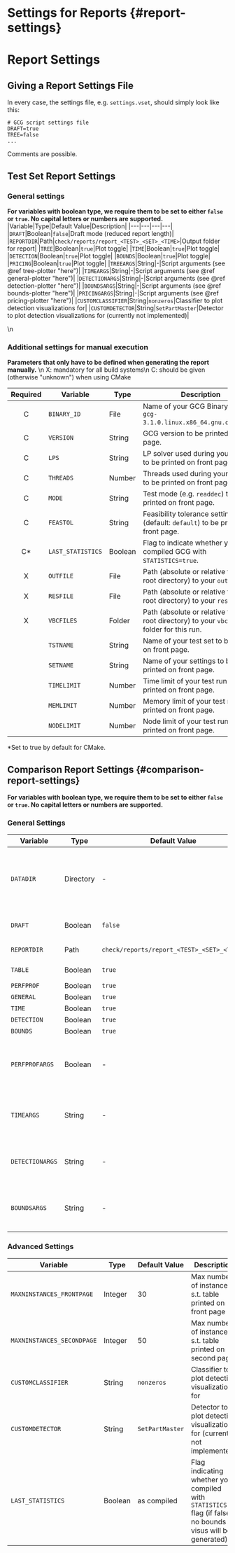 # Settings for Reports {#report-settings}

# Report Settings
## Giving a Report Settings File
In every case, the settings file, e.g. `settings.vset`, should simply look like this:
```
# GCG script settings file
DRAFT=true
TREE=false
...
```
Comments are possible.

## Test Set Report Settings
### General settings
**For variables with boolean type, we require them to be set to either `false` or `true`. No capital letters or numbers are supported.**
|Variable|Type|Default Value|Description|
|---|---|---|---|
|`DRAFT`|Boolean|`false`|Draft mode (reduced report length)|
|`REPORTDIR`|Path|`check/reports/report_<TEST>_<SET>_<TIME>`|Output folder for report|
|`TREE`|Boolean|`true`|Plot toggle|
|`TIME`|Boolean|`true`|Plot toggle|
|`DETECTION`|Boolean|`true`|Plot toggle|
|`BOUNDS`|Boolean|`true`|Plot toggle|
|`PRICING`|Boolean|`true`|Plot toggle|
|`TREEARGS`|String|-|Script arguments (see @ref tree-plotter "here")|
|`TIMEARGS`|String|-|Script arguments (see @ref general-plotter "here")|
|`DETECTIONARGS`|String|-|Script arguments (see @ref detection-plotter "here")|
|`BOUNDSARGS`|String|-|Script arguments (see @ref bounds-plotter "here")|
|`PRICINGARGS`|String|-|Script arguments (see @ref pricing-plotter "here")|
|`CUSTOMCLASSIFIER`|String|`nonzeros`|Classifier to plot detection visualizations for|
|`CUSTOMDETECTOR`|String|`SetPartMaster`|Detector to plot detection visualizations for (currently not implemented)|

\n
### Additional settings for manual execution
**Parameters that only have to be defined when generating the report manually.** \n
X: mandatory for all build systems\n
C: should be given (otherwise "unknown") when using CMake

|Required|Variable|Type|Description|
|:-:|---|---|---|
|C|`BINARY_ID`|File|Name of your GCG Binary (e.g. `gcg-3.1.0.linux.x86_64.gnu.opt.spx2`).|
|C|`VERSION`|String|GCG version to be printed on front page.|
|C|`LPS`|String|LP solver used during your test run to be printed on front page.|
|C|`THREADS`|Number|Threads used during your test run to be printed on front page.|
|C|`MODE`|String|Test mode (e.g. `readdec`) to be printed on front page.|
|C|`FEASTOL`|String|Feasibility tolerance setting (default: `default`) to be printed on front page.|
|C*|`LAST_STATISTICS`|Boolean|Flag to indicate whether you compiled GCG with `STATISTICS=true`.|
|X|`OUTFILE`|File|Path (absolute or relative to GCG root directory) to your `out` file.|
|X|`RESFILE`|File|Path (absolute or relative to GCG root directory) to your `res` file.|
|X|`VBCFILES`|Folder|Path (absolute or relative to GCG root directory) to your `vbc` files folder for this run.|
| |`TSTNAME`|String|Name of your test set to be printed on front page.|
| |`SETNAME`|String|Name of your settings to be printed on front page.|
| |`TIMELIMIT`|Number|Time limit of your test run to be printed on front page.|
| |`MEMLIMIT`|Number|Memory limit of your test run to be printed on front page.|
| |`NODELIMIT`|Number|Node limit of your test run to be printed on front page.|

*Set to true by default for CMake.

## Comparison Report Settings {#comparison-report-settings}
**For variables with boolean type, we require them to be set to either `false` or `true`. No capital letters or numbers are supported.**

### General Settings
|Variable|Type|Default Value|Description|
|---|---|---|---|
|`DATADIR`|Directory|-|Must be the directory including your `.out` and `.res` files (will be asked for if not given).|
|`DRAFT`|Boolean|`false`|Draft mode (reduced report length)|
|`REPORTDIR`|Path|`check/reports/report_<TEST>_<SET>_<TIME>`|Output folder for report|
|`TABLE`|Boolean|`true`|Comparison Table toggle|
|`PERFPROF`|Boolean|`true`|Plot toggle|
|`GENERAL`|Boolean|`true`|Plot toggle|
|`TIME`|Boolean|`true`|Plot toggle|
|`DETECTION`|Boolean|`true`|Plot toggle|
|`BOUNDS`|Boolean|`true`|Plot toggle|
|`PERFPROFARGS`|Boolean|-|Script arguments (see @ref performance-profile-plotter "here")|
|`TIMEARGS`|String|-|Script arguments (see @ref general-plotter "here")|
|`DETECTIONARGS`|String|-|Script arguments (see @ref detection-plotter "here")|
|`BOUNDSARGS`|String|-|Script arguments (see @ref bounds-plotter "here")|

### Advanced Settings
|Variable|Type|Default Value|Description|
|---|---|---|---|
|`MAXNINSTANCES_FRONTPAGE`|Integer|30|Max number of instances s.t. table printed on front page|
|`MAXNINSTANCES_SECONDPAGE`|Integer|50|Max number of instances s.t. table printed on second page|
|`CUSTOMCLASSIFIER`|String|`nonzeros`|Classifier to plot detection visualizations for|
|`CUSTOMDETECTOR`|String|`SetPartMaster`|Detector to plot detection visualizations for (currently not implemented)|
|`LAST_STATISTICS`|Boolean|as compiled|Flag indicating whether you compiled with `STATISTICS` flag (if false, no bounds visus will be generated)|